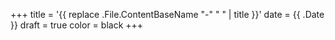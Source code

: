 +++
title = '{{ replace .File.ContentBaseName "-" " " | title }}'
date = {{ .Date }}
draft = true
color = black
+++
